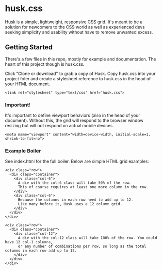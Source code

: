 # husk.css

Husk is a simple, lightweight, responsive CSS grid. It's meant to be a solution for newcomers to the CSS world as well as experienced devs seeking simplicity and usability without have to remove unwanted excess.

## Getting Started

There's a few files in this repo, mostly for example and documentation. The heart of this project though is husk.css.

Click "Clone or download" to grab a copy of Husk. Copy husk.css into your project foler and create a stylesheet reference to husk.css in the head of your HTML document. 

```
<link rel="stylesheet" type="text/css" href="husk.css">
```

### Important!

It's important to define viewport behaviors (also in the head of your document). Without this, the grid will respond to the browser window resizing but will not respond on actual mobile devices.

```
<meta name="viewport" content="width=device-width, initial-scale=1, shrink-to-fit=no">
```

### Example Boiler

See index.html for the full boiler. Below are simple HTML grid examples:

```      
<div class="row">
  <div class="container">
    <div class="col-6">
      A div with the col-6 class will take 50% of the row. 
      This of course requires at least one more column in the row.
    </div>
    <div class="col-6">
      Because the columns in each row need to add up to 12. 
      Like many before it, Husk uses a 12 column grid.
    </div>
  </div>
</div> 
    
<div class="row">
  <div class="container">
    <div class="col-12">
      A div with the col-12 class will take 100% of the row. You could have 12 col-1 columns, 
      or any number of combinations per row, so long as the total columns in each row add up to 12.
    </div>
  </div>
</div>
```